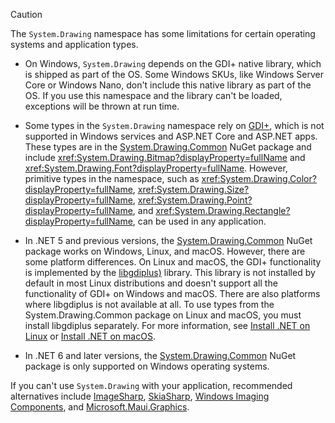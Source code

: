 > [!CAUTION]
> The `System.Drawing` namespace has some limitations for certain operating systems and application types.
>
> - On Windows, `System.Drawing` depends on the GDI+ native library, which is shipped as part of the OS. Some Windows SKUs, like Windows Server Core or Windows Nano, don't include this native library as part of the OS. If you use this namespace and the library can't be loaded, exceptions will be thrown at run time.
>
> - Some types in the `System.Drawing` namespace rely on [GDI+](/windows/win32/gdiplus/-gdiplus-gdi-start), which is not supported in Windows services and ASP.NET Core and ASP.NET apps. These types are in the [System.Drawing.Common](https://www.nuget.org/packages/System.Drawing.Common/) NuGet package and include <xref:System.Drawing.Bitmap?displayProperty=fullName> and <xref:System.Drawing.Font?displayProperty=fullName>. However, primitive types in the namespace, such as <xref:System.Drawing.Color?displayProperty=fullName>, <xref:System.Drawing.Size?displayProperty=fullName>, <xref:System.Drawing.Point?displayProperty=fullName>, and <xref:System.Drawing.Rectangle?displayProperty=fullName>, can be used in any application.
>
> - In .NET 5 and previous versions, the [System.Drawing.Common](https://www.nuget.org/packages/System.Drawing.Common/) NuGet package works on Windows, Linux, and macOS. However, there are some platform differences. On Linux and macOS, the GDI+ functionality is implemented by the [libgdiplus)](https://www.mono-project.com/docs/gui/libgdiplus/) library. This library is not installed by default in most Linux distributions and doesn't support all the functionality of GDI+ on Windows and macOS. There are also platforms where libgdiplus is not available at all. To use types from the System.Drawing.Common package on Linux and macOS, you must install libgdiplus separately. For more information, see [Install .NET on Linux](/dotnet/core/install/linux) or [Install .NET on macOS](/dotnet/core/install/macos#libgdiplus).
>
> - In .NET 6 and later versions, the [System.Drawing.Common](https://www.nuget.org/packages/System.Drawing.Common/) NuGet package is only supported on Windows operating systems.
> 
> If you can't use `System.Drawing` with your application, recommended alternatives include [ImageSharp](https://github.com/SixLabors/ImageSharp), [SkiaSharp](https://github.com/mono/SkiaSharp), [Windows Imaging Components](/windows/desktop/wic/-wic-about-windows-imaging-codec), and [Microsoft.Maui.Graphics](https://github.com/dotnet/Microsoft.Maui.Graphics).
